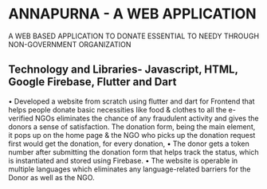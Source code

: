 # ANNAPURNA - A WEB APPLICATION
A WEB BASED APPLICATION TO DONATE ESSENTIAL TO NEEDY THROUGH NON-GOVERNMENT ORGANIZATION


## Technology and Libraries- Javascript, HTML, Google Firebase, Flutter and Dart
• Developed a website from scratch using flutter and dart for Frontend that helps people donate basic necessities like 
food & clothes to all the e-verified NGOs eliminates the chance of any fraudulent activity and gives the donors a sense 
of satisfaction. The donation form, being the main element, it pops up on the home page & the NGO who picks up the 
donation request first would get the donation, for every donation,
• The donor gets a token number after submitting the donation form that helps track the status, which is instantiated and 
stored using Firebase.
• The website is operable in multiple languages which eliminates any language-related barriers for the Donor as well as 
the NGO.
